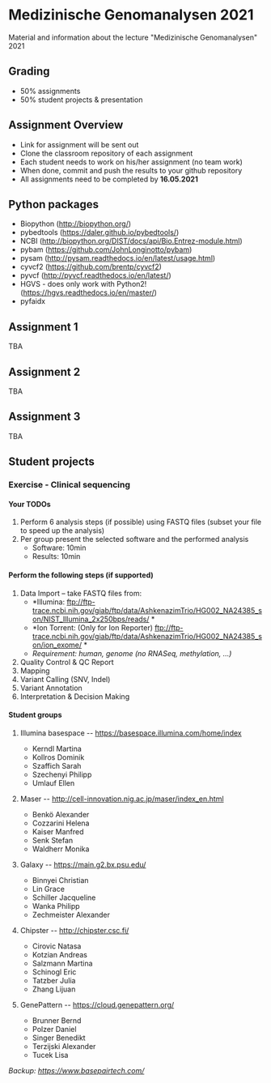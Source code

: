 # Medizinische Genomanalysen 2021
Material and information about the lecture "Medizinische Genomanalysen" 2021


## Grading
* 50% assignments
* 50% student projects & presentation

## Assignment Overview
* Link for assignment will be sent out
* Clone the classroom repository of each assignment
* Each student needs to work on his/her assignment (no team work)
* When done, commit and push the results to your github repository
* All assignments need to be completed by **16.05.2021**

## Python packages
* Biopython (http://biopython.org/)
* pybedtools (https://daler.github.io/pybedtools/)
* NCBI (http://biopython.org/DIST/docs/api/Bio.Entrez-module.html)
* pybam (https://github.com/JohnLonginotto/pybam)
* pysam (http://pysam.readthedocs.io/en/latest/usage.html)
* cyvcf2 (https://github.com/brentp/cyvcf2)
* pyvcf (http://pyvcf.readthedocs.io/en/latest/)
* HGVS - does only work with Python2! (https://hgvs.readthedocs.io/en/master/)
* pyfaidx



## Assignment 1
TBA

## Assignment 2
TBA

## Assignment 3
TBA


## Student projects

### Exercise - Clinical sequencing

#### Your TODOs
1. Perform 6 analysis steps (if possible) using FASTQ files (subset your file to speed up the analysis)
2. Per group present the selected software and the performed analysis
   * Software: 10min 
   * Results: 10min


#### Perform the following steps (if supported)
1. Data Import – take FASTQ files from:
   * *Illumina:  ftp://ftp-trace.ncbi.nih.gov/giab/ftp/data/AshkenazimTrio/HG002_NA24385_son/NIST_Illumina_2x250bps/reads/ * 
   * *Ion Torrent: (Only for Ion Reporter)  ftp://ftp-trace.ncbi.nih.gov/giab/ftp/data/AshkenazimTrio/HG002_NA24385_son/ion_exome/ *
   * *Requirement: human, genome (no RNASeq, methylation, …)*
2. Quality Control & QC Report
3. Mapping
4. Variant Calling (SNV, Indel)
5. Variant Annotation
6. Interpretation & Decision Making

#### Student groups 
1. Illumina basespace  --  https://basespace.illumina.com/home/index 
   * Kerndl	Martina
   * Kollros	Dominik
   * Szaffich	Sarah
   * Szechenyi	Philipp
   * Umlauf	Ellen

2. Maser  --  http://cell-innovation.nig.ac.jp/maser/index_en.html
   * Benkö Alexander
   * Cozzarini Helena
   * Kaiser	Manfred
   * Senk	Stefan   
   * Waldherr	Monika

3. Galaxy  --  https://main.g2.bx.psu.edu/ 
   * Binnyei	Christian
   * Lin	Grace
   * Schiller	Jacqueline
   * Wanka	Philipp
   * Zechmeister	Alexander

4. Chipster  --  http://chipster.csc.fi/ 
   * Cirovic	Natasa
   * Kotzian	Andreas
   * Salzmann	Martina
   * Schinogl	Eric 
   * Tatzber	Julia
   * Zhang	Lijuan

5. GenePattern  --  https://cloud.genepattern.org/
   * Brunner	Bernd
   * Polzer	Daniel
   * Singer	Benedikt
   * Terzijski	Alexander
   * Tucek	Lisa


*Backup: https://www.basepairtech.com/*








